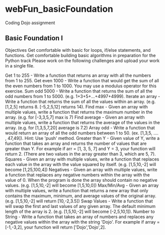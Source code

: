 # webFun_basicFoundation
Coding Dojo assignment


## Basic Foundation I
Objectives
Get comfortable with basic for loops, if/else statements, and functions.
Get comfortable building basic algorithms in preparation for the Python track
Please work on the following challenges and upload your work in a single file.

Get 1 to 255 - Write a function that returns an array with all the numbers from 1 to 255.
Get even 1000 - Write a function that would get the sum of all the even numbers from 1 to 1000.  You may use a modulus operator for this exercise.
Sum odd 5000 - Write a function that returns the sum of all the odd numbers from 1 to 5000. (e.g. 1+3+5+...+4997+4999).
Iterate an array - Write a function that returns the sum of all the values within an array. (e.g. [1,2,5] returns 8. [-5,2,5,12] returns 14).
Find max - Given an array with multiple values, write a function that returns the maximum number in the array. (e.g. for [-3,3,5,7] max is 7)
Find average - Given an array with multiple values, write a function that returns the average of the values in the array. (e.g. for [1,3,5,7,20] average is 7.2)
Array odd - Write a function that would return an array of all the odd numbers between 1 to 50. (ex. [1,3,5, .... , 47,49]). Hint: Use 'push' method.
Greater than Y - Given value of Y, write a function that takes an array and returns the number of values that are greater than Y. For example if arr = [1, 3, 5, 7] and Y = 3, your function will return 2. (There are two values in the array greater than 3, which are 5, 7).
Squares - Given an array with multiple values, write a function that replaces each value in the array with the value squared by itself. (e.g. [1,5,10,-2] will become [1,25,100,4])
Negatives - Given an array with multiple values, write a function that replaces any negative numbers within the array with the value of 0. When the program is done the array should contain no negative values. (e.g. [1,5,10,-2] will become [1,5,10,0])
Max/Min/Avg - Given an array with multiple values, write a function that returns a new array that only contains the maximum, minimum, and average values of the original array. (e.g. [1,5,10,-2] will return [10,-2,3.5])
Swap Values - Write a function that will swap the first and last values of any given array. The default minimum length of the array is 2. (e.g. [1,5,10,-2] will become [-2,5,10,1]).
Number to String - Write a function that takes an array of numbers and replaces any negative values within the array with the string 'Dojo'. For example if array = [-1,-3,2], your function will return ['Dojo','Dojo',2].
